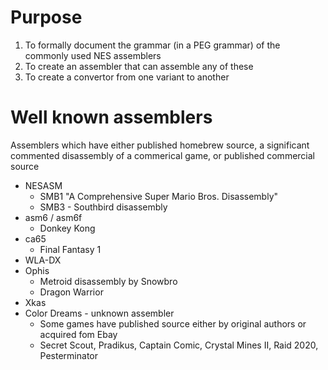 # Purpose

1. To formally document the grammar (in a PEG grammar) of the commonly used NES assemblers
2. To create an assembler that can assemble any of these
3. To create a convertor from one variant to another

# Well known assemblers

Assemblers which have either published homebrew source, a significant commented disassembly of a commerical game, or published commercial source

* NESASM
    * SMB1 "A Comprehensive Super Mario Bros. Disassembly"
    * SMB3 - Southbird disassembly
* asm6 / asm6f
    * Donkey Kong
* ca65
    * Final Fantasy 1
* WLA-DX
* Ophis
    * Metroid disassembly by Snowbro
    * Dragon Warrior
* Xkas
* Color Dreams - unknown assembler
    * Some games have published source either by original authors or acquired fom Ebay
    * Secret Scout, Pradikus, Captain Comic, Crystal Mines II, Raid 2020, Pesterminator
    
